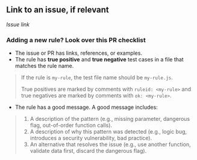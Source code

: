 ## Link to an issue, if relevant

*Issue link*

### Adding a new rule? Look over this PR checklist

- The issue or PR has links, references, or examples.
- The rule has **true positive** and **true negative** test cases in a file that matches the rule name.

> If the rule is `my-rule`, the test file name should be `my-rule.js`.
>
> True positives are marked by comments with `ruleid: <my-rule>` and true negatives are marked by comments with `ok: <my-rule>`.

- The rule has a good message. A good message includes:

> 1. A description of the pattern (e.g., missing parameter, dangerous flag, out-of-order function calls).
> 1. A description of why this pattern was detected (e.g., logic bug, introduces a security vulnerability, bad practice).
> 1. An alternative that resolves the issue (e.g., use another function, validate data first, discard the dangerous flag).
